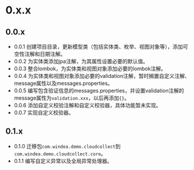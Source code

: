 # 0.x.x

## 0.0.x

* 0.0.1 创建项目目录，更新模型类（包括实体类、枚举、视图对象等），添加可空性注解和日期注解。
* 0.0.2 为实体类添加jpa注解，为其属性设置必要的默认值。
* 0.0.3 整合lombok，为实体类和视图对象添加必要的lombok注解。
* 0.0.4 为实体类和视图对象添加必要的validation注解，暂时搁置自定义注解、message属性以及messages.properties。
* 0.0.5 编写包含验证信息的messages.properties，并设置validation注解的message属性为`validation.xxx`，以后再添加`{}`。
* 0.0.6 添加自定义校验注解和自定义校验器，具体功能暂未实现。
* 0.0.7 实现自定义校验器。

## 0.1.x

* 0.1.0 迁移包`com.windea.demo.cloudcollect`到`com.windea.demo.cloudcollect.core`。
* 0.1.1 编写自定义异常以及全局异常处理器。
